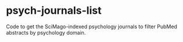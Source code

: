 # psych-journals-list
Code to get the SciMago-indexed psychology journals to filter PubMed abstracts by psychology domain.
